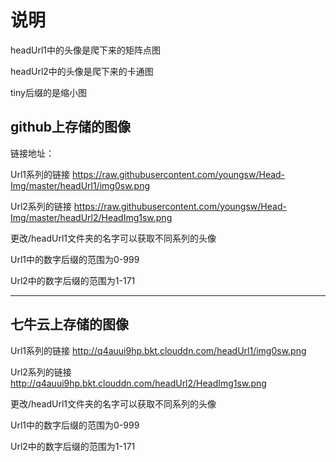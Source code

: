 # 说明

headUrl1中的头像是爬下来的矩阵点图

headUrl2中的头像是爬下来的卡通图

tiny后缀的是缩小图

## github上存储的图像

链接地址：

Url1系列的链接 https://raw.githubusercontent.com/youngsw/Head-Img/master/headUrl1/img0sw.png

Url2系列的链接 https://raw.githubusercontent.com/youngsw/Head-Img/master/headUrl2/HeadImg1sw.png

更改/headUrl1文件夹的名字可以获取不同系列的头像

Url1中的数字后缀的范围为0-999

Url2中的数字后缀的范围为1-171

---

## 七牛云上存储的图像
Url1系列的链接 http://q4auui9hp.bkt.clouddn.com/headUrl1/img0sw.png

Url2系列的链接 http://q4auui9hp.bkt.clouddn.com/headUrl2/HeadImg1sw.png

更改/headUrl1文件夹的名字可以获取不同系列的头像

Url1中的数字后缀的范围为0-999

Url2中的数字后缀的范围为1-171





